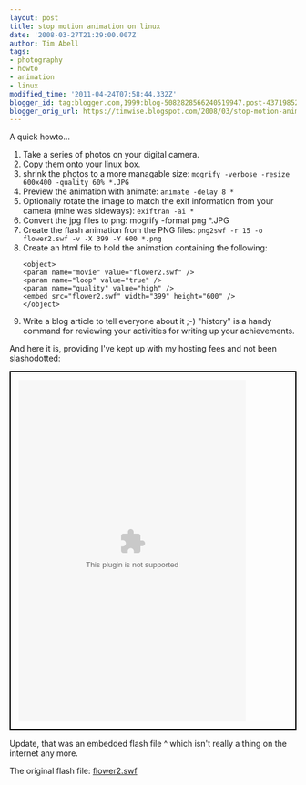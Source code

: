 ```yaml
---
layout: post
title: stop motion animation on linux
date: '2008-03-27T21:29:00.007Z'
author: Tim Abell
tags:
- photography
- howto
- animation
- linux
modified_time: '2011-04-24T07:58:44.332Z'
blogger_id: tag:blogger.com,1999:blog-5082828566240519947.post-4371985220813850741
blogger_orig_url: https://timwise.blogspot.com/2008/03/stop-motion-animation-on-linux.html
---
```


A quick howto...

1.  Take a series of photos on your digital camera.
2.  Copy them onto your linux box.
3.  shrink the photos to a more managable size:
    `mogrify -verbose -resize 600x400 -quality 60% *.JPG`
4.  Preview the animation with animate:
    `animate -delay 8 *`
5.  Optionally rotate the image to match the exif information from your camera (mine was sideways):
    `exiftran -ai *`
6.  Convert the jpg files to png:
    mogrify -format png *.JPG
7.  Create the flash animation from the PNG files:
    `png2swf -r 15 -o flower2.swf -v -X 399 -Y 600 *.png`
8.  Create an html file to hold the animation containing the following:
    ```
    <object>
    <param name="movie" value="flower2.swf" />
    <param name="loop" value="true" />
    <param name="quality" value="high" />
    <embed src="flower2.swf" width="399" height="600" />
    </object>
    ```
9.  Write a blog article to tell everyone about it ;-)
    "history" is a handy command for reviewing your activities for writing up your achievements.

And here it is, providing I've kept up with my hosting fees and not been slashodotted:

<div style="padding: 1em; border: 2px solid black;">
<object>
<param name="movie" value="http://timwise.co.uk/photos/flower2.swf">
<param name="loop" value="true">
<param name="quality" value="high">
<embed src="https://raw.githubusercontent.com/timabell/timwise.co.uk/master/assets/flower2.swf" width="399" height="600">
</object>
</div>

Update, that was an embedded flash file ^ which isn't really a thing on the internet any more.

The original flash file: [flower2.swf](https://raw.githubusercontent.com/timabell/timwise.co.uk/master/assets/flower2.swf)
